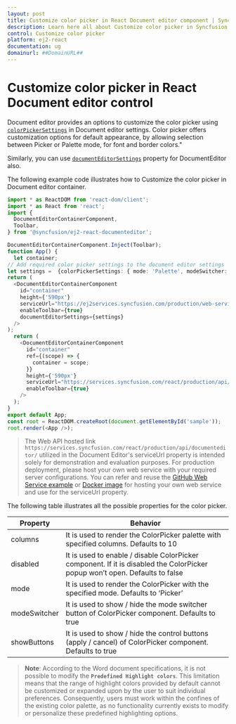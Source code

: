 ```yaml
---
layout: post
title: Customize color picker in React Document editor component | Syncfusion
description: Learn here all about Customize color picker in Syncfusion React Document editor component of Syncfusion Essential JS 2 and more.
control: Customize color picker 
platform: ej2-react
documentation: ug
domainurl: ##DomainURL##
---
```

# Customize color picker in React Document editor control

Document editor provides an options to customize the color picker using [`colorPickerSettings`](https://ej2.syncfusion.com/react/documentation/api/document-editor/documentEditorSettingsModel/#colorpickersettings) in Document editor settings. Color picker offers customization options for default appearance, by allowing selection between Picker or Palette mode, for font and border colors."

Similarly, you can use [`documentEditorSettings`](https://ej2.syncfusion.com/react/documentation/api/document-editor/#documenteditorsettings) property for DocumentEditor also.

The following example code illustrates how to Customize the color picker in Document editor container.

```ts
import * as ReactDOM from 'react-dom/client';
import * as React from 'react';
import {
  DocumentEditorContainerComponent,
  Toolbar,
} from '@syncfusion/ej2-react-documenteditor';

DocumentEditorContainerComponent.Inject(Toolbar);
function App() {
  let container;
// Add required color picker settings to the document editor settings
let settings =  {colorPickerSettings: { mode: 'Palette', modeSwitcher: true, showButtons: true }};
return (
  <DocumentEditorContainerComponent
    id="container"
    height={'590px'}
    serviceUrl="https://ej2services.syncfusion.com/production/web-services/api/documenteditor/"
    enableToolbar={true}
    documentEditorSettings={settings}
  />
);
  return (
    <DocumentEditorContainerComponent
      id="container"
      ref={(scope) => {
        container = scope;
      }}
      height={'590px'}
      serviceUrl="https://services.syncfusion.com/react/production/api/documenteditor/"
      enableToolbar={true}
    />
  );
}
export default App;
const root = ReactDOM.createRoot(document.getElementById('sample'));
root.render(<App />);
```

> The Web API hosted link `https://services.syncfusion.com/react/production/api/documenteditor/` utilized in the Document Editor's serviceUrl property is intended solely for demonstration and evaluation purposes. For production deployment, please host your own web service with your required server configurations. You can refer and reuse the [GitHub Web Service example](https://github.com/SyncfusionExamples/EJ2-DocumentEditor-WebServices) or [Docker image](https://hub.docker.com/r/syncfusion/word-processor-server) for hosting your own web service and use for the serviceUrl property.

The following table illustrates all the possible properties for the color picker.

| Property | Behavior |
|---|---|
| columns | It is used to render the ColorPicker palette with specified columns. Defaults to 10 |
| disabled | It is used to enable / disable ColorPicker component. If it is disabled the ColorPicker popup won’t open. Defaults to false |
| mode | It is used to render the ColorPicker with the specified mode. Defaults to ‘Picker’ |
| modeSwitcher | It is used to show / hide the mode switcher button of ColorPicker component. Defaults to true |
| showButtons | It is used to show / hide the control buttons (apply / cancel) of ColorPicker component. Defaults to true |


>**Note**: According to the Word document specifications, it is not possible to modify the **`Predefined Highlight colors`**. This limitation means that the range of highlight colors provided by default cannot be customized or expanded upon by the user to suit individual preferences. Consequently, users must work within the confines of the existing color palette, as no functionality currently exists to modify or personalize these predefined highlighting options.
